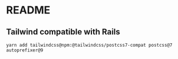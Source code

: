# README

## Tailwind compatible with Rails
`yarn add tailwindcss@npm:@tailwindcss/postcss7-compat postcss@7 autoprefixer@9`
